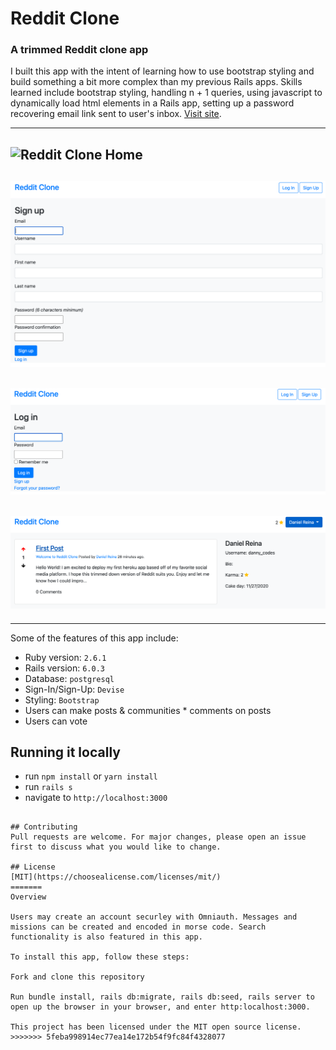 # Reddit Clone
### A trimmed Reddit clone app

I built this app with the intent of learning how to use bootstrap styling and build something a bit more complex than my previous Rails apps. Skills learned include bootstrap styling, handling n + 1 queries, using javascript to dynamically load html elements in a Rails app, setting up a password recovering email link sent to user's inbox. [Visit site](https://reddit-clone-danny.herokuapp.com/).

---
![Reddit Clone Home](https://github.com/dannyflatiron/reddit-cline/blob/master/public/home.png?raw=true)
---
![Reddit Clone Sign-Up](https://github.com/dannyflatiron/reddit-clone/blob/master/public/sign_up.png?raw=true)
---
![Reddit Clone Login](https://github.com/dannyflatiron/reddit-clone/blob/master/public/login.png?raw=true)
---
![Reddit Clone Profile Page](https://github.com/dannyflatiron/reddit-clone/blob/master/public/profile_page.png?raw=true)
---


---

Some of the features of this app include:

* Ruby version: `2.6.1`
* Rails version: `6.0.3`
* Database: `postgresql`
* Sign-In/Sign-Up: `Devise`
* Styling: `Bootstrap`
* Users can make posts & communities * comments on posts
* Users can vote 

## Running it locally
- run `npm install` or `yarn install`
- run `rails s`
- navigate to `http://localhost:3000`
```

## Contributing
Pull requests are welcome. For major changes, please open an issue first to discuss what you would like to change.

## License
[MIT](https://choosealicense.com/licenses/mit/)
=======
Overview

Users may create an account securley with Omniauth. Messages and missions can be created and encoded in morse code. Search functionality is also featured in this app.
 
To install this app, follow these steps:

Fork and clone this repository

Run bundle install, rails db:migrate, rails db:seed, rails server to open up the browser in your browser, and enter http:localhost:3000.

This project has been licensed under the MIT open source license.
>>>>>>> 5feba998914ec77ea14e172b54f9fc84f4328077
